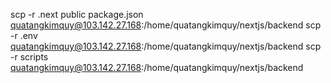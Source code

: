 scp -r .next public package.json  quatangkimquy@103.142.27.168:/home/quatangkimquy/nextjs/backend
scp -r .env  quatangkimquy@103.142.27.168:/home/quatangkimquy/nextjs/backend
scp -r scripts  quatangkimquy@103.142.27.168:/home/quatangkimquy/nextjs/backend